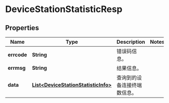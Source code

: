 
# DeviceStationStatisticResp

## Properties
Name | Type | Description | Notes
------------ | ------------- | ------------- | -------------
**errcode** | **String** | 错误码信息。 | 
**errmsg** | **String** | 结果信息。 | 
**data** | [**List&lt;DeviceStationStatisticInfo&gt;**](DeviceStationStatisticInfo.md) | 查询到的设备连接终端数信息。 | 



